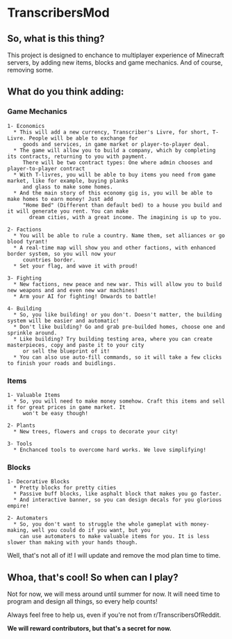 # TranscribersMod
## So, what is this thing?
  This project is designed to enchance to multiplayer experience of Minecraft servers, by adding new items, blocks and game mechanics. And of course, removing some.
  
## What do you think adding:
  ### Game Mechanics
    1- Economics
      * This will add a new currency, Transcriber's Livre, for short, T-Livre. People will be able to exchange for
         goods and services, in game market or player-to-player deal.
      * The game will allow you to build a company, which by completing its contracts, returning to you with payment.
         There will be two contract types: One where admin chooses and player-to-player contract
      * With T-livres, you will be able to buy items you need from game market, like for example, buying planks
         and glass to make some homes.
      * And the main story of this economy gig is, you will be able to make homes to earn money! Just add
         "Home Bed" (Different than default bed) to a house you build and it will generate you rent. You can make
           dream cities, with a great income. The imagining is up to you.
    
    2- Factions
      * You will be able to rule a country. Name them, set alliances or go blood tyrant!
      * A real-time map will show you and other factions, with enhanced border system, so you will now your
         countries border.
      * Set your flag, and wave it with proud!
      
    3- Fighting
      * New factions, new peace and new war. This will allow you to build new weapons and and even new war machines!
      * Arm your AI for fighting! Onwards to battle!
    
    4- Building
      * So, you like building! or you don't. Doesn't matter, the building system will be easier and automatic!
      * Don't like building? Go and grab pre-builded homes, choose one and sprinkle around.
      * Like building? Try building testing area, where you can create masterpieces, copy and paste it to your city
         or sell the blueprint of it!
      * You can also use auto-fill commands, so it will take a few clicks to finish your roads and buidlings.
  
  ### Items
    1- Valuable Items
      * So, you will need to make money somehow. Craft this items and sell it for great prices in game market. It
         won't be easy though!
    
    2- Plants
      * New trees, flowers and crops to decorate your city!
      
    3- Tools
      * Enchanced tools to overcome hard works. We love simplifying!
      
  ### Blocks
    1- Decorative Blocks
      * Pretty blocks for pretty cities
      * Passive buff blocks, like asphalt block that makes you go faster.
      * And interactive banner, so you can design decals for you glorious empire!
      
    2- Automaters
      * So, you don't want to struggle the whole gameplat with money-making, well you could do if you want, but you
        can use automaters to make valuable items for you. It is less slower than making with your hands though.
        
      
Well, that's not all of it! I will update and remove the mod plan time to time.

  ## Whoa, that's cool! So when can I play?
  Not for now, we will mess around until summer for now. It will need time to program and design all things, so every help counts!
    
  Always feel free to help us, even if you're not from r/TranscribersOfReddit.
    
  **We will reward contributors, but that's a secret for now.**

